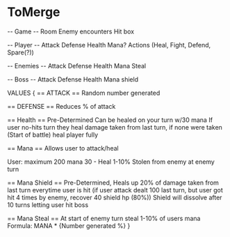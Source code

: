 # ToMerge 

-- Game -- 
Room
Enemy encounters
Hit box

-- Player --
Attack
Defense 
Health
Mana?
Actions (Heal, Fight, Defend, Spare(?))

-- Enemies --
Attack
Defense
Health
Mana Steal

-- Boss -- 
Attack
Defense
Health
Mana shield

VALUES
{
== ATTACK ==
Random number generated

== DEFENSE ==
Reduces % of attack 

== Health == 
Pre-Determined
Can be healed on your turn w/30 mana
If user no-hits turn they heal damage taken from last turn, if none were taken (Start of battle) heal player fully

== Mana ==
Allows user to attack/heal

User: maximum 200 mana
30 - Heal
1-10% Stolen from enemy at enemy turn

== Mana Shield ==
Pre-Determined, Heals up 20% of damage taken from last turn everytime user is hit 
(if user attack dealt 100 last turn, but user got hit 4 times by enemy, recover 40 shield hp (80%))
Shield will dissolve after 10 turns letting user hit boss

== Mana Steal ==
At start of enemy turn steal 1-10% of users mana 
Formula: MANA * {Number generated %}
}